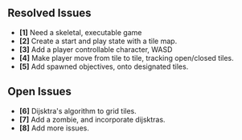 ## Resolved Issues ##
- **[1]** Need a skeletal, executable game
- **[2]** Create a start and play state with a tile map.
- **[3]** Add a player controllable character, WASD
- **[4]** Make player move from tile to tile, tracking open/closed tiles.
- **[5]** Add spawned objectives, onto designated tiles.


## Open Issues ##
- **[6]** Dijsktra's algorithm to grid tiles.
- **[7]** Add a zombie, and incorporate dijsktras.
- **[8]** Add more issues.

